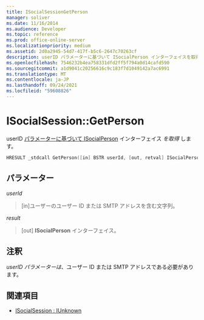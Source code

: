 ```yaml
---
title: ISocialSessionGetPerson
manager: soliver
ms.date: 11/16/2014
ms.audience: Developer
ms.topic: reference
ms.prod: office-online-server
ms.localizationpriority: medium
ms.assetid: 2d0a2945-54d7-417f-b5c6-2647c70263cf
description: userID パラメーターに基づいて ISocialPerson インターフェイスを取得します。
ms.openlocfilehash: 7546232b4ea758331dfd2ff5f794a0d14cafd590
ms.sourcegitcommit: a1d9041c20256616c9c183f7d1049142a7ac6991
ms.translationtype: MT
ms.contentlocale: ja-JP
ms.lasthandoff: 09/24/2021
ms.locfileid: "59608826"
---
```

# <a name="isocialsessiongetperson"></a>ISocialSession::GetPerson

userID [パラメーターに基づいて ISocialPerson](isocialpersoniunknown.md) インターフェイス  _を取得_ します。 
  
```cpp
HRESULT _stdcall GetPerson([in] BSTR userId, [out, retval] ISocialPerson** result);
```

## <a name="parameters"></a>パラメーター

_userId_
  
> [in]ユーザーのユーザー ID または SMTP アドレスを含む文字列。
    
_result_
  
> [out] **ISocialPerson** インターフェイス。 
    
## <a name="remarks"></a>注釈

_userID パラメーターは_、ユーザー ID または SMTP アドレスである必要があります。 
  
## <a name="see-also"></a>関連項目

- [ISocialSession : IUnknown](isocialsessioniunknown.md)

